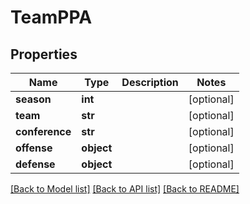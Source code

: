 # TeamPPA

## Properties
Name | Type | Description | Notes
------------ | ------------- | ------------- | -------------
**season** | **int** |  | [optional] 
**team** | **str** |  | [optional] 
**conference** | **str** |  | [optional] 
**offense** | **object** |  | [optional] 
**defense** | **object** |  | [optional] 

[[Back to Model list]](../README.md#documentation-for-models) [[Back to API list]](../README.md#documentation-for-api-endpoints) [[Back to README]](../README.md)


